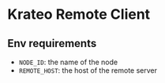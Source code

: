 # Krateo Remote Client

## Env requirements

- `NODE_ID`: the name of the node
- `REMOTE_HOST`: the host of the remote server
